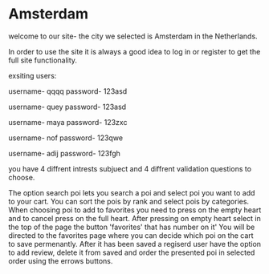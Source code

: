 # Amsterdam
welcome to our site- the city we selected is Amsterdam in the Netherlands.

In order to use the site it is always a good idea to log in or register to get the full site functionality.

exsiting users:

username- qqqq password- 123asd

username- quey password- 123asd

username- maya password- 123zxc

username- nof password- 123qwe

username- adij password- 123fgh

you have 4 diffrent intrests subjuect and 4 diffrent validation questions to choose.

The option search poi lets you search a poi and select poi you want to add to your cart.
You can sort the pois by rank and select pois by categories.
When choosing poi to add to favorites you need to press on the empty heart and to cancel press on the full heart.
After pressing on empty heart select in the top of the page the button 'favorites' that has number on it'
You will be directed to the favorites page where you can decide which poi on the cart to save permenantly.
After it has been saved a regiserd user have the option to add review, delete it from saved and order the presented poi in selected order using the errows buttons.
